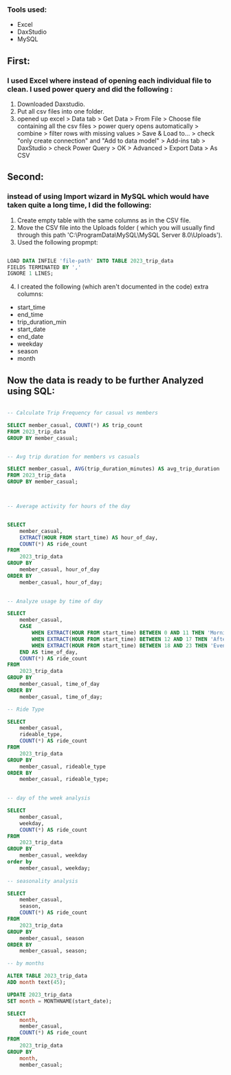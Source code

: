 ### Tools used: 
* Excel
* DaxStudio
* MySQL

## First:
### I used Excel where instead of opening each individual file to clean. I used power query and did the following :
1) Downloaded Daxstudio.
2) Put all csv files into one folder.
3) opened up excel > Data tab > Get Data > From File > Choose file containing all the csv files > power query opens automatically > combine > filter rows with missing values > Save & Load to... > check "only create connection" and "Add to data model" > Add-ins tab > DaxStudio > check Power Query > OK > Advanced > Export Data > As CSV

## Second:
### instead of using Import wizard in MySQL which would have taken quite a long time, I did the following:
1) Create empty table with the same columns as in the CSV file.
2) Move the CSV file into the Uploads folder ( which you will usually find through this path 'C:\ProgramData\MySQL\MySQL Server 8.0\Uploads').
3) Used the following propmpt:

```SQL

LOAD DATA INFILE 'file-path' INTO TABLE 2023_trip_data
FIELDS TERMINATED BY ','
IGNORE 1 LINES;

```

4) I created the following (which aren't documented in the code) extra columns:
  * start_time
  * end_time
  * trip_duration_min
  * start_date
  * end_date
  * weekday
  * season
  * month

## Now the data is ready to be further Analyzed using SQL:

``` SQL

-- Calculate Trip Frequency for casual vs members

SELECT member_casual, COUNT(*) AS trip_count
FROM 2023_trip_data
GROUP BY member_casual;


-- Avg trip duration for members vs casuals

SELECT member_casual, AVG(trip_duration_minutes) AS avg_trip_duration
FROM 2023_trip_data
GROUP BY member_casual;



-- Average activity for hours of the day


SELECT
	member_casual,
    EXTRACT(HOUR FROM start_time) AS hour_of_day,
    COUNT(*) AS ride_count
FROM
	2023_trip_data
GROUP BY
	member_casual, hour_of_day
ORDER BY
	member_casual, hour_of_day;
    

-- Analyze usage by time of day

SELECT
	member_casual,
    CASE
		WHEN EXTRACT(HOUR FROM start_time) BETWEEN 0 AND 11 THEN 'Morning'
        WHEN EXTRACT(HOUR FROM start_time) BETWEEN 12 AND 17 THEN 'Afternoon'
		WHEN EXTRACT(HOUR FROM start_time) BETWEEN 18 AND 23 THEN 'Evening'
	END AS time_of_day,
    COUNT(*) AS ride_count
FROM
	2023_trip_data
GROUP BY
	member_casual, time_of_day
ORDER BY
	member_casual, time_of_day;

-- Ride Type

SELECT
	member_casual,
    rideable_type,
    COUNT(*) AS ride_count
FROM
	2023_trip_data
GROUP BY
	member_casual, rideable_type
ORDER BY
	member_casual, rideable_type;

    
-- day of the week analysis

SELECT
	member_casual,
    weekday,
    COUNT(*) AS ride_count
FROM
	2023_trip_data
GROUP BY
	member_casual, weekday
order by
	member_casual, weekday;
    
-- seasonality analysis

SELECT
	member_casual,
    season,
    COUNT(*) AS ride_count
FROM
	2023_trip_data
GROUP BY
	member_casual, season
ORDER BY
	member_casual, season;

-- by months

ALTER TABLE 2023_trip_data
ADD month text(45);

UPDATE 2023_trip_data
SET month = MONTHNAME(start_date);

SELECT
	month,
    member_casual,
    COUNT(*) AS ride_count
FROM
	2023_trip_data
GROUP BY
	month,
    member_casual;

```
